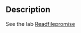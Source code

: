 
## Description

See the lab [Readfilepromise](https://ull-mii-sytws.github.io/practicas/promise-readfile.html)